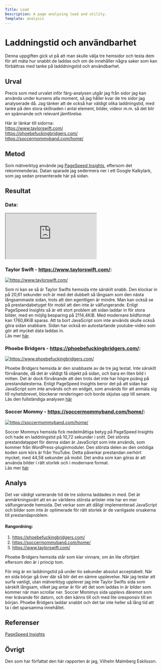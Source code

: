 ```yaml
---
Title: Load
Description: A page analysing load and utility.
Template: analysis
---
```


Laddningstid och användbarhet
=======================

Denna uppgiften gick ut på att man skulle välja tre hemsidor och testa dem för att mäta hur snabbt de laddas och om de innehåller några saker som kan förbättras med tanke på ladddningstid och användbarhet. 


Urval
-----------------------

Precis som med urvalet inför färg-analysen utgår jag från sidor jag kan använda under kursens alla moment, så jag håller kvar de tre sidor jag analyserade då. Jag tänker att de också har väldigt olika laddningstid, med tanke på den stora skillnaden i antal element, bilder, videor m.m. så det blir en spännande och relevant jämförelse. 

Här är länkar till sidorna:  
https://www.taylorswift.com/  
https://phoebefuckingbridgers.com/  
https://soccermommyband.com/home/


Metod
-----------------------

Som mätverktyg använde jag [PageSpeed Insights](https://pagespeed.web.dev/), eftersom det rekommenderas. Datan sparade jag sedermera ner i ett Google Kalkylark, som jag sedan presenterade här på sidan.

Resultat
-----------------------

### Data:  
<iframe class="data-iframe" src="https://docs.google.com/spreadsheets/d/e/2PACX-1vTQx6XNi27wsNcmrMgw5kYXrprCtXCDYYZzOKyl1dRDIBVXXnEe8vaB8hHLS0-0ZX3YbD3EH5kdR2gb/pubhtml?gid=0&amp;single=true&amp;widget=true&amp;headers=false"></iframe>

### Taylor Swift - https://www.taylorswift.com/: 
 

<a href="%assets_url%/img/taylor.png"><img src="%assets_url%/img/taylor.png" alt="https://www.taylorswift.com/" class="analysis-img"></a>


Som ni kan se så är Taylor Swifts hemsida inte särskilt snabb. Den klockar in på 20,61 sekunder och är med det dubbelt så långsam som den nästa långsammaste sidan, trots att den egentligen är mindre. Man kan också se på prestandabetyget för mobil att den inte är välfungerande. Enligt PageSpeed Insights så är ett stort problem att sidan laddar in för stora bilder, med en möjlig besparing på 2114,4KiB. Med modernare bildformat kan 1760,8KiB sparas. Att ta bort JavaScript som inte används skulle också göra sidan snabbare. Sidan har också en autostartande youtube-video som gör att mycket data laddas in.  
Läs mer [här](https://pagespeed.web.dev/analysis/https-www-taylorswift-com/ehdqxfrr1m?form_factor=desktop).  

### Phoebe Bridgers - https://phoebefuckingbridgers.com/: 


<a href="%assets_url%/img/phoebe.png"><img src="%assets_url%/img/phoebe.png" alt="https://www.phoebefuckingbridgers.com/" class="analysis-img"></a>

Phoebe Bridgers hemsida är den snabbaste av de tre jag testat. Inte särskilt förvånande, då det är väldigt få objekt på sidan, och bara en liten bild i mitten. Det är dock förvånande att den trots det inte har högre poäng på prestandatesterna. Enligt PageSpeed Insights beror det på att sidan har JavaScript som inte används och en widget, som används för att anmäla sig till nyhetsbrevet, blockerar renderingen och borde skjutas upp till senare.  
Läs den fullständiga analysen [här](https://pagespeed.web.dev/analysis/https-phoebefuckingbridgers-com/pjq1d6q011?form_factor=desktop)

### Soccer Mommy - https://soccermommyband.com/home/: 


<a href="%assets_url%/img/soccermommy.png"><img src="%assets_url%/img/soccermommy.png" alt="https://soccermommyband.com/home/" class="analysis-img"></a>

Soccer Mommys hemsida fick medelmåttiga betyg på PageSpeed Insights och hade en laddningstid på 10,72 sekunder i snitt. Det största prestandatappet för denna sidan är JavaScript som inte används, som kommer från WordPress-pluginmoduler. Den största delen av den onödiga koden som körs är från YouTube. Detta påverkar prestandan oerhört mycket, med 44,58 sekunder på mobil. Det andra som kan göras är att använda bilder i rätt storlek och i modernare format.  
Läs mer [här](https://pagespeed.web.dev/analysis/https-soccermommyband-com-home/kq2lx3ms6i?form_factor=desktop)

Analys
-----------------------

Det var väldigt varierande tid de tre sidorna laddades in med. Det är anmärkningsvärt att en av världens största artister inte har en mer välfungerande hemsida. Det verkar som att dåligt implementerad JavaScript och bilder som inte är optimerade för rätt storlek är de vanligaste orsakerna till prestandaproblem.

#### Rangordning: 

1. https://phoebefuckingbridgers.com/  
2. https://soccermommyband.com/home/
3. https://www.taylorswift.com/

Phoebe Bridgers hemsida står som klar vinnare, om än lite oförtjänt eftersom den är i princip tom.

För mig är en laddningstid på under tio sekunder absolut acceptabelt. När en sida börjar gå över där så blir det en sämre upplevelse. När jag testar att surfa vanligt, utan mätverktyg upplever jag inte Taylor Swifts sida som särskilt långsam, vilket jag antar är för att det som laddas in är bilder som kommer när man scrollar ner. Soccer Mommys sida upplevs däremot som mer krävande för datorn, och den känns till och med lite oresponsiv till en början. Phoebe Bridgers laddar snabbt och det tar inte heller så lång tid att ta i det sparsamma innehållet.

Referenser
-----------------------

[PageSpeed Insights](https://pagespeed.web.dev/)

Övrigt
-----------------------

Den som har författat den här rapporten är jag, Vilhelm Malmberg Eskilsson.
